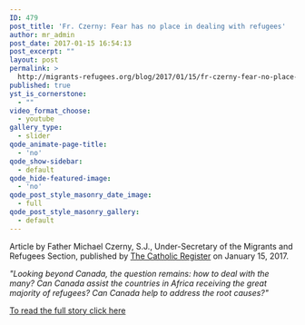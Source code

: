 ```yaml
---
ID: 479
post_title: 'Fr. Czerny: Fear has no place in dealing with refugees'
author: mr_admin
post_date: 2017-01-15 16:54:13
post_excerpt: ""
layout: post
permalink: >
  http://migrants-refugees.org/blog/2017/01/15/fr-czerny-fear-no-place-dealing-refugees/
published: true
yst_is_cornerstone:
  - ""
video_format_choose:
  - youtube
gallery_type:
  - slider
qode_animate-page-title:
  - 'no'
qode_show-sidebar:
  - default
qode_hide-featured-image:
  - 'no'
qode_post_style_masonry_date_image:
  - full
qode_post_style_masonry_gallery:
  - default
---
```

Article by Father Michael Czerny, S.J., Under-Secretary of the Migrants and Refugees Section, published by <a href="http://www.catholicregister.org/">The Catholic Register</a> on January 15, 2017.

<em>"Looking beyond Canada, the question remains: how to deal with the many? Can Canada assist the countries in Africa receiving the great majority of refugees? Can Canada help to address the root causes?"</em>

<a href="http://www.catholicregister.org/features/featureseries/item/24072-fr-czerny-fear-has-no-place-in-dealing-with-refugees" target="_blank" rel="noopener noreferrer">To read the full story click here</a>